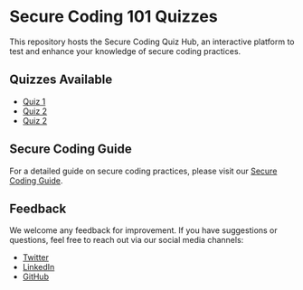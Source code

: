 # Secure Coding 101 Quizzes
This repository hosts the Secure Coding Quiz Hub, an interactive platform to test and enhance your knowledge of secure coding practices. 

## Quizzes Available

- [Quiz 1](https://kundan-22.github.io/Secure-Coding-101-Quizz/quiz1.html)
- [Quiz 2](https://kundan-22.github.io/Secure-Coding-101-Quizz/quiz2.html)
- [Quiz 2](https://kundan-22.github.io/Secure-Coding-101-Quizz/quiz3.html)

## Secure Coding Guide

For a detailed guide on secure coding practices, please visit our [Secure Coding Guide](https://yourguideurl.com).

## Feedback

We welcome any feedback for improvement. If you have suggestions or questions, feel free to reach out via our social media channels:

- [Twitter](https://twitter.com/kundan_dhupkar)
- [LinkedIn](https://linkedin.com/in/kundan-dhupkar)
- [GitHub](https://github.com/Kundan-22)

